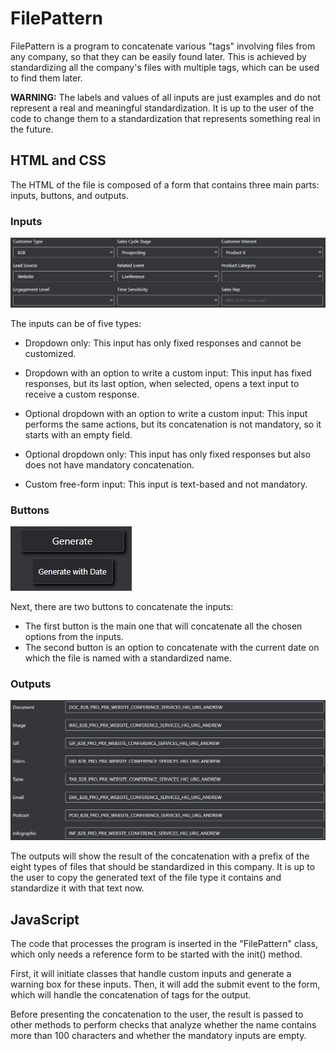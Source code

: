 # FilePattern

FilePattern is a program to concatenate various "tags" involving files from any company, so that they can be easily found later. This is achieved by standardizing all the company's files with multiple tags, which can be used to find them later.

**WARNING:** The labels and values of all inputs are just examples and do not represent a real and meaningful standardization. It is up to the user of the code to change them to a standardization that represents something real in the future.

## HTML and CSS

The HTML of the file is composed of a form that contains three main parts: inputs, buttons, and outputs.

### Inputs

![inputs](./imgsreadme/inputs.png)

The inputs can be of five types:

- Dropdown only: This input has only fixed responses and cannot be customized.
- Dropdown with an option to write a custom input: This input has fixed responses, but its last option, when selected, opens a text input to receive a custom response. 


- Optional dropdown with an option to write a custom input: This input performs the same actions, but its concatenation is not mandatory, so it starts with an empty field.


- Optional dropdown only: This input has only fixed responses but also does not have mandatory concatenation.
- Custom free-form input: This input is text-based and not mandatory.

### Buttons

![buttons](./imgsreadme/buttons.png)

Next, there are two buttons to concatenate the inputs:

- The first button is the main one that will concatenate all the chosen options from the inputs.
- The second button is an option to concatenate with the current date on which the file is named with a standardized name.

### Outputs

![outputs](./imgsreadme/outputs.png)

The outputs will show the result of the concatenation with a prefix of the eight types of files that should be standardized in this company. It is up to the user to copy the generated text of the file type it contains and standardize it with that text now.

## JavaScript

The code that processes the program is inserted in the "FilePattern" class, which only needs a reference form to be started with the init() method.

First, it will initiate classes that handle custom inputs and generate a warning box for these inputs. Then, it will add the submit event to the form, which will handle the concatenation of tags for the output.

Before presenting the concatenation to the user, the result is passed to other methods to perform checks that analyze whether the name contains more than 100 characters and whether the mandatory inputs are empty.
